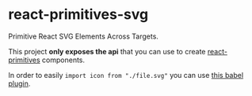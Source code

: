 # react-primitives-svg
Primitive React SVG Elements Across Targets.

This project **only exposes the api** that you can use to create [react-primitives](https://github.com/lelandrichardson/react-primitives)  components. 

In order to easily `import icon from "./file.svg"` you can use [this babel plugin](https://github.com/Hermanya/babel-plugin-react-primitives-svg).
